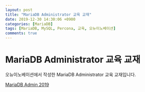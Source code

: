 ```yaml
---
layout: post
title: "MariaDB Administrator 교육 교재"
date: 2019-12-30 14:30:06 +0900
categories: [MariaDB]
tags: [MariaDB, MySQL, Percona, 교육, 오뉴이노베이션]
comments: true
---
```

# MariaDB Administrator 교육 교재

오뉴이노베이션에서 작성한 MariaDB Administrator 교육 교재입니다.

[MariaDB Admin 2019](https://github.com/artflower/ohnew/files/3986696/MariaDB-admin-2019.pdf)

